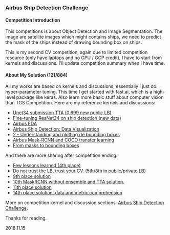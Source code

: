 ### Airbus Ship Detection Challenge

#### Competition Introduction

This competitions is about Object Detection and Image Segmentation. The image are satellite images which might contains ships, we need to predict the mask of the ships instead of drawing bounding box on ships.

This is my second CV competition, again due to limited competition resource (only have laptops and no GPU / GCP credit), I have to start from kernels and discussions. I'll update competition summary when I have time.

#### About My Solution (121/884)

All my works are based on kernels and discussions, essentially I just do: hyper-parameter tuning. This time I get started with fast.ai, which is a high-level package like keras. Also learn more basic stuff about computer vision than TGS Competition. Here are my reference kernels and discussions:

- [Unet34 submission TTA (0.699 new public LB)](https://www.kaggle.com/iafoss/unet34-submission-tta-0-699-new-public-lb)
- [Fine-tuning ResNet34 on ship detection (new data)](https://www.kaggle.com/iafoss/fine-tuning-resnet34-on-ship-detection-new-data)
- [Airbus EDA](https://www.kaggle.com/ezietsman/airbus-eda)
- [Airbus Ship Detection: Data Visualization](https://www.kaggle.com/meaninglesslives/airbus-ship-detection-data-visualization)
- [2 - Understanding and plotting rle bounding boxes](https://www.kaggle.com/julian3833/2-understanding-and-plotting-rle-bounding-boxes)
- [Airbus Mask-RCNN and COCO transfer learning](https://www.kaggle.com/hmendonca/airbus-mask-rcnn-and-coco-transfer-learning)
- [From masks to bounding boxes](https://www.kaggle.com/voglinio/from-masks-to-bounding-boxes)

And there are more sharing after competition ending:

- [Few lessons learned (4th place)](https://www.kaggle.com/c/airbus-ship-detection/discussion/71667)
- [Do not trust the LB, trust your CV. (5th/8th in public/private LB)](https://www.kaggle.com/c/airbus-ship-detection/discussion/71601)
- [9th place solution](https://www.kaggle.com/c/airbus-ship-detection/discussion/71595#latest-422251)
- [10th MaskRCNN without ensemble and TTA solution.](https://www.kaggle.com/c/airbus-ship-detection/discussion/71607#latest-421764)
- [11th place solution](https://www.kaggle.com/c/airbus-ship-detection/discussion/71659#latest-422049)
- [14th place solution: data and metric comprehension](https://www.kaggle.com/c/airbus-ship-detection/discussion/71664#latest-422079)

More on competition kernel and discussion sections: [Airbus Ship Detection Challenge](https://www.kaggle.com/c/airbus-ship-detection).

Thanks for reading.

2018.11.15